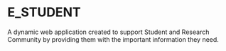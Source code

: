 # E_STUDENT

A dynamic web application created to support Student and Research Community by providing them with the important information they need.
